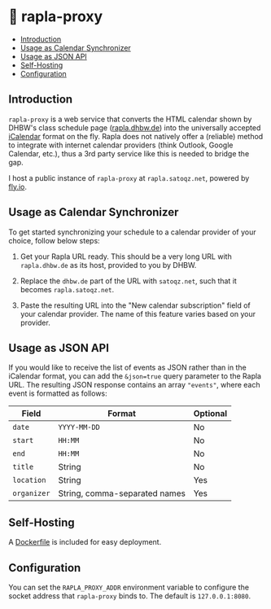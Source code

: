 # 📆 rapla-proxy

- [Introduction](#introduction)
- [Usage as Calendar Synchronizer](#usage-as-calendar-synchronizer)
- [Usage as JSON API](#usage-as-json-api)
- [Self-Hosting](#self-hosting)
- [Configuration](#configuration)

## Introduction

`rapla-proxy` is a web service that converts the HTML calendar shown by DHBW's class schedule page ([rapla.dhbw.de](https://rapla.dhbw.de)) into the universally accepted [iCalendar](https://icalendar.org/) format on the fly.
Rapla does not natively offer a (reliable) method to integrate with internet calendar providers (think Outlook, Google Calendar, etc.), thus a 3rd party service like this is needed to bridge the gap.

I host a public instance of `rapla-proxy` at `rapla.satoqz.net`, powered by [fly.io](https://fly.io).

## Usage as Calendar Synchronizer

To get started synchronizing your schedule to a calendar provider of your choice, follow below steps:

1. Get your Rapla URL ready.
   This should be a very long URL with `rapla.dhbw.de` as its host, provided to you by DHBW.

2. Replace the `dhbw.de` part of the URL with `satoqz.net`, such that it becomes `rapla.satoqz.net`.

3. Paste the resulting URL into the "New calendar subscription" field of your calendar provider. The name of this feature varies based on your provider.

## Usage as JSON API

If you would like to receive the list of events as JSON rather than in the iCalendar format, you can add the `&json=true` query parameter to the Rapla URL.
The resulting JSON response contains an array `"events"`, where each event is formatted as follows:

| Field       | Format                        | Optional |
| ----------- | ----------------------------- | -------- |
| `date`      | `YYYY-MM-DD`                  | No       |
| `start`     | `HH:MM`                       | No       |
| `end`       | `HH:MM`                       | No       |
| `title`     | String                        | No       |
| `location`  | String                        | Yes      |
| `organizer` | String, comma-separated names | Yes      |

## Self-Hosting

A [Dockerfile](./Dockerfile) is included for easy deployment.

## Configuration

You can set the `RAPLA_PROXY_ADDR` environment variable to configure the socket address that `rapla-proxy` binds to.
The default is `127.0.0.1:8080`.
